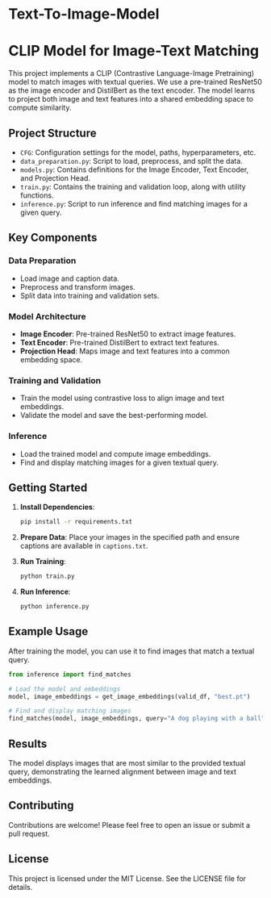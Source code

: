# Text-To-Image-Model
# CLIP Model for Image-Text Matching

This project implements a CLIP (Contrastive Language-Image Pretraining) model to match images with textual queries. We use a pre-trained ResNet50 as the image encoder and DistilBert as the text encoder. The model learns to project both image and text features into a shared embedding space to compute similarity.

## Project Structure

- `CFG`: Configuration settings for the model, paths, hyperparameters, etc.
- `data_preparation.py`: Script to load, preprocess, and split the data.
- `models.py`: Contains definitions for the Image Encoder, Text Encoder, and Projection Head.
- `train.py`: Contains the training and validation loop, along with utility functions.
- `inference.py`: Script to run inference and find matching images for a given query.

## Key Components

### Data Preparation
- Load image and caption data.
- Preprocess and transform images.
- Split data into training and validation sets.

### Model Architecture
- **Image Encoder**: Pre-trained ResNet50 to extract image features.
- **Text Encoder**: Pre-trained DistilBert to extract text features.
- **Projection Head**: Maps image and text features into a common embedding space.

### Training and Validation
- Train the model using contrastive loss to align image and text embeddings.
- Validate the model and save the best-performing model.

### Inference
- Load the trained model and compute image embeddings.
- Find and display matching images for a given textual query.

## Getting Started

1. **Install Dependencies**:
   ```bash
   pip install -r requirements.txt
   ```

2. **Prepare Data**:
   Place your images in the specified path and ensure captions are available in `captions.txt`.

3. **Run Training**:
   ```bash
   python train.py
   ```

4. **Run Inference**:
   ```bash
   python inference.py
   ```

## Example Usage

After training the model, you can use it to find images that match a textual query.

```python
from inference import find_matches

# Load the model and embeddings
model, image_embeddings = get_image_embeddings(valid_df, "best.pt")

# Find and display matching images
find_matches(model, image_embeddings, query="A dog playing with a ball", image_filenames=valid_df['image'].values)
```

## Results

The model displays images that are most similar to the provided textual query, demonstrating the learned alignment between image and text embeddings.

## Contributing

Contributions are welcome! Please feel free to open an issue or submit a pull request.

## License

This project is licensed under the MIT License. See the LICENSE file for details.
